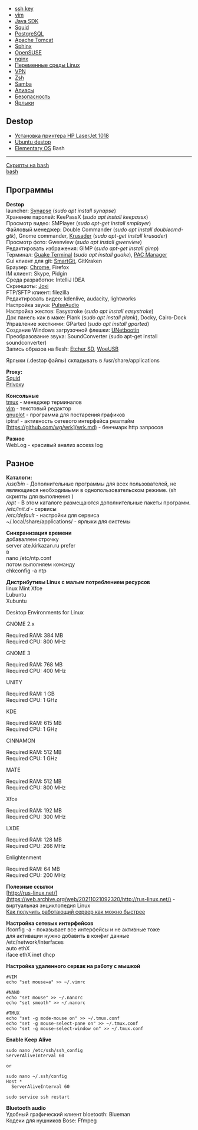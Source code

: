 
*   [ssh key](ssh-key.md)
*   [vim](vim.md)
*   [Java SDK](ustanovka-java-sdk-na-linux.md)
*   [Squid](squid.md)
*   [PostgreSQL](postgresql.md)
*   [Apache Tomcat](apache-tomcat.md)
*   [Sphinx](sphinx.md)
*   [OpenSUSE](opensuse.md)
*   [nginx](nginx.md)
*   [Переменные среды Linux](peremennye-sredy-linux.md)
*   [VPN](vpn.md)
*   [Zsh](zsh.md)
*   [Samba](samba.md)
*   [Алиасы](alias.md)
*   [Безопасность](bezopasnost.md)
*   [Ярлыки](arlyki.md)

Destop
------

*   [Установка принтера HP LaserJet 1018](ustanovka-printera-hp-laserjet-1018.md)
*   [Ubuntu destop](ubuntu-destop.md)
*   [Elementary OS](elementary-os.md)
Bash
----

[Скрипты на bash](skripty-na-bash.md)  
[bash](bash.md)

Программы
---------

**Destop**  
launcher: [Synapse](synapse.md) (_sudo apt install synapse_)  
Хранение паролей: KeePassX (_sudo apt install keepassx_)  
Просмотр видео: SMPlayer (_sudo apt-get install smplayer_)  
Файловый менеджер: Double Commander (_sudo apt install doublecmd-gtk_), Gnome commander, [Krusader](https://web.archive.org/web/20211021092320/http://www.krusader.org/) (_sudo apt-get install krusader_)  
Просмотр фото: Gwenview (_sudo apt install gwenview_)  
Редактировать избражения: GIMP (_sudo apt-get install gimp_)  
Терминал: [Guake Terminal](guake-terminal.md) (_sudo apt install guake_), [PAC Manager](https://web.archive.org/web/20211021092320/https://sourceforge.net/projects/pacmanager/)  
Gui клиент для git: [SmartGit](https://web.archive.org/web/20211021092320/http://www.syntevo.com/smartgithg/welcome), GitKraken  
Браузер: [Chrome](chrome.md), Firefox  
IM клиент: Skype, Pidgin  
Среда разработки: IntelliJ IDEA  
Скриншоты: [Joxi](https://web.archive.org/web/20211021092320/http://joxi.ru/)  
FTP/SFTP клиент: filezilla  
Редактировать видео: kdenlive, audacity, lightworks  
Настройка звука: [PulseAudio](pulseaudio.md)  
Настройка жестов: Easystroke (_sudo apt install easystroke_)  
Док панель как в маке: Plank (_sudo apt install plank_), Docky, Cairo-Dock  
Управление жесткими: GParted (_sudo apt install gparted_)  
Cоздание Windows загрузочной флешки: [UNetbootin](https://web.archive.org/web/20211021092320/http://unetbootin.github.io/linux_download.html/)  
Преобразование звука: SoundConverter (sudo apt-get install soundconverter)  
Запись образов на flesh: [Etcher SD](https://web.archive.org/web/20211021092320/https://etcher.io/), [WoeUSB](https://web.archive.org/web/20211021092320/https://github.com/slacka/WoeUSB/releases)

Ярлыки (.destop файлы) складывать в /usr/share/applications

**Proxy:**  
[Squid](squid.md)  
[Privoxy](privoxy.md)

**Консольные**  
[tmux](tmux.md) - менеджер терминалов  
[vim](vim.md) - текстовый редактор  
[gnuplot](gnuplot.md) - программа для постарения графиков  
iptraf - активность сетевого интерфейса реалтайм  
[https://github.com/wg/wrk](wrk.md) - бенчмарк http запросов

**Разное**  
WebLog - красивый анализ access log

Разное
------

**Каталоги:**  
_/usr/bin_ - Дополнительные программы для всех пользователей, не являющиеся необходимыми в однопользовательском режиме. (sh скрипты для выполнения )  
_/opt_ - В этом каталоге размещаются дополнительные пакеты программ.  
_/etc/init.d_ - сервисы  
_/etc/default_ - настройки для сервиса  
~/.local/share/applications/ - ярлыки для системы

**Синхранизация времени**  
добаваляем строчку  
server ate.kirkazan.ru prefer  
в  
nano /etc/ntp.conf  
потом выполняем команду  
chkconfig -a ntp

**Дистрибутивы Linux с малым потреблением ресурсов**  
linux Mint Xfce  
Lubuntu  
Xubuntu

Desktop Environments for Linux

GNOME 2.x

Required RAM: 384 MB  
Required CPU: 800 MHz

GNOME 3

Required RAM: 768 MB  
Required CPU: 400 MHz

UNITY

Required RAM: 1 GB  
Required CPU: 1 GHz

KDE

Required RAM: 615 MB  
Required CPU: 1 GHz

CINNAMON

Required RAM: 512 MB  
Required CPU: 1 GHz

MATE

Required RAM: 512 MB  
Required CPU: 800 MHz

Xfce

Required RAM: 192 MB  
Required CPU: 300 MHz

LXDE

Required RAM: 128 MB  
Required CPU: 266 MHz

Enlightenment

Required RAM: 64 MB  
Required CPU: 200 MHz

**Полезные ссылки**  
[http://rus-linux.net/](https://web.archive.org/web/20211021092320/http://rus-linux.net/) - виртуальная энциклопедия Linux  
[Как получить работающий сервер как можно быстрее](https://web.archive.org/web/20211021092320/http://ru.opensuse.org/Apache_Quickstart_HOWTO)

**Настройка сетевых интерфейсов**  
ifconfig -a - показывает все интерфейсы и не активные тоже  
для активации нужно добавить в конфиг данные  
/etc/network/interfaces  
auto ethX  
iface ethX inet dhcp

**Настройка удаленного сервак на работу с мышкой**

    #VIM
    echo "set mouse=a" >> ~/.vimrc
    
    #NANO
    echo "set mouse" >> ~/.nanorc
    echo "set smooth" >> ~/.nanorc
    
    #TMUX
    echo "set -g mode-mouse on" >> ~/.tmux.conf
    echo "set -g mouse-select-pane on" >> ~/.tmux.conf
    echo "set -g mouse-select-window on" >> ~/.tmux.conf

**Enable Keep Alive**

    sudo nano /etc/ssh/ssh_config
    ServerAliveInterval 60
    
    or
    
    sudo nano ~/.ssh/config
    Host *
      ServerAliveInterval 60
    
    sudo service ssh restart

**Bluetooth audio**  
Удобный графический клиент bloetooth: Blueman  
Кодеки для нушников Bose: Ffmpeg
